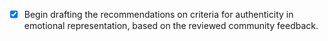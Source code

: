 - [x] Begin drafting the recommendations on criteria for authenticity in emotional representation, based on the reviewed community feedback.
